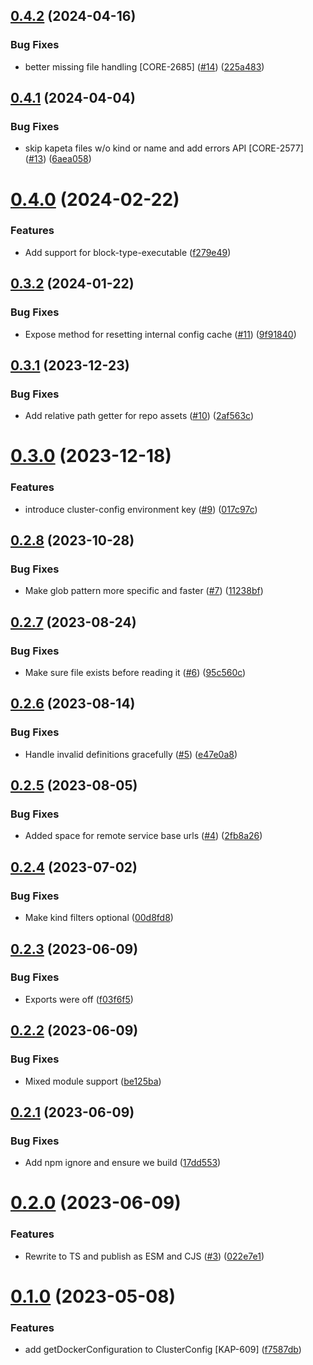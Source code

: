 ## [0.4.2](https://github.com/kapetacom/local-cluster-config/compare/v0.4.1...v0.4.2) (2024-04-16)


### Bug Fixes

* better missing file handling [CORE-2685] ([#14](https://github.com/kapetacom/local-cluster-config/issues/14)) ([225a483](https://github.com/kapetacom/local-cluster-config/commit/225a4832e725a9981f26e3cff978068c4e8518e8))

## [0.4.1](https://github.com/kapetacom/local-cluster-config/compare/v0.4.0...v0.4.1) (2024-04-04)


### Bug Fixes

* skip kapeta files w/o kind or name and add errors API [CORE-2577] ([#13](https://github.com/kapetacom/local-cluster-config/issues/13)) ([6aea058](https://github.com/kapetacom/local-cluster-config/commit/6aea0585bff367ed679e0f74abe2d28169840e94))

# [0.4.0](https://github.com/kapetacom/local-cluster-config/compare/v0.3.2...v0.4.0) (2024-02-22)


### Features

* Add support for block-type-executable ([f279e49](https://github.com/kapetacom/local-cluster-config/commit/f279e49dcc39c31fc1a74b0eef81b311fbfb4bb0))

## [0.3.2](https://github.com/kapetacom/local-cluster-config/compare/v0.3.1...v0.3.2) (2024-01-22)


### Bug Fixes

* Expose method for resetting internal config cache ([#11](https://github.com/kapetacom/local-cluster-config/issues/11)) ([9f91840](https://github.com/kapetacom/local-cluster-config/commit/9f91840560330eddb4c02e5026fba9b8d45044c9))

## [0.3.1](https://github.com/kapetacom/local-cluster-config/compare/v0.3.0...v0.3.1) (2023-12-23)


### Bug Fixes

* Add relative path getter for repo assets ([#10](https://github.com/kapetacom/local-cluster-config/issues/10)) ([2af563c](https://github.com/kapetacom/local-cluster-config/commit/2af563c673ef5c3dcf78b0fff24768d246fd4793))

# [0.3.0](https://github.com/kapetacom/local-cluster-config/compare/v0.2.8...v0.3.0) (2023-12-18)


### Features

* introduce cluster-config environment key ([#9](https://github.com/kapetacom/local-cluster-config/issues/9)) ([017c97c](https://github.com/kapetacom/local-cluster-config/commit/017c97ceb58c1247873501fb955bb2e7ed4c176c))

## [0.2.8](https://github.com/kapetacom/local-cluster-config/compare/v0.2.7...v0.2.8) (2023-10-28)


### Bug Fixes

* Make glob pattern more specific and faster ([#7](https://github.com/kapetacom/local-cluster-config/issues/7)) ([11238bf](https://github.com/kapetacom/local-cluster-config/commit/11238bfd1f0810f3e665e6df33ef8cbee275a3fa))

## [0.2.7](https://github.com/kapetacom/local-cluster-config/compare/v0.2.6...v0.2.7) (2023-08-24)


### Bug Fixes

* Make sure file exists before reading it ([#6](https://github.com/kapetacom/local-cluster-config/issues/6)) ([95c560c](https://github.com/kapetacom/local-cluster-config/commit/95c560cb5dfb8ac038d9e10b463cbca23082fea2))

## [0.2.6](https://github.com/kapetacom/local-cluster-config/compare/v0.2.5...v0.2.6) (2023-08-14)


### Bug Fixes

* Handle invalid definitions gracefully ([#5](https://github.com/kapetacom/local-cluster-config/issues/5)) ([e47e0a8](https://github.com/kapetacom/local-cluster-config/commit/e47e0a85580d6735cb6802ff72b425f1b231e3a7))

## [0.2.5](https://github.com/kapetacom/local-cluster-config/compare/v0.2.4...v0.2.5) (2023-08-05)


### Bug Fixes

* Added space for remote service base urls ([#4](https://github.com/kapetacom/local-cluster-config/issues/4)) ([2fb8a26](https://github.com/kapetacom/local-cluster-config/commit/2fb8a264ca998bda53262e36e917be30e41b4f5f))

## [0.2.4](https://github.com/kapetacom/local-cluster-config/compare/v0.2.3...v0.2.4) (2023-07-02)


### Bug Fixes

* Make kind filters optional ([00d8fd8](https://github.com/kapetacom/local-cluster-config/commit/00d8fd82bb4f24a99435a87ea96a37eb6d11d14d))

## [0.2.3](https://github.com/kapetacom/local-cluster-config/compare/v0.2.2...v0.2.3) (2023-06-09)


### Bug Fixes

* Exports were off ([f03f6f5](https://github.com/kapetacom/local-cluster-config/commit/f03f6f51aabc63fe65e1a2e27aff3da52ca93400))

## [0.2.2](https://github.com/kapetacom/local-cluster-config/compare/v0.2.1...v0.2.2) (2023-06-09)


### Bug Fixes

* Mixed module support ([be125ba](https://github.com/kapetacom/local-cluster-config/commit/be125ba89aacba0fe3b81c81647842be79895934))

## [0.2.1](https://github.com/kapetacom/local-cluster-config/compare/v0.2.0...v0.2.1) (2023-06-09)


### Bug Fixes

* Add npm ignore and ensure we build ([17dd553](https://github.com/kapetacom/local-cluster-config/commit/17dd5531e4afc31d3f03fc1f3784013c99c30af0))

# [0.2.0](https://github.com/kapetacom/local-cluster-config/compare/v0.1.0...v0.2.0) (2023-06-09)


### Features

* Rewrite to TS and publish as ESM and CJS ([#3](https://github.com/kapetacom/local-cluster-config/issues/3)) ([022e7e1](https://github.com/kapetacom/local-cluster-config/commit/022e7e15303dda34fa10e66b0d44726870ac9ee4))

# [0.1.0](https://github.com/kapetacom/local-cluster-config/compare/v0.0.23...v0.1.0) (2023-05-08)

### Features

-   add getDockerConfiguration to ClusterConfig [KAP-609] ([f7587db](https://github.com/kapetacom/local-cluster-config/commit/f7587db0b15557a56f94bff021b75bf9539724a5))
